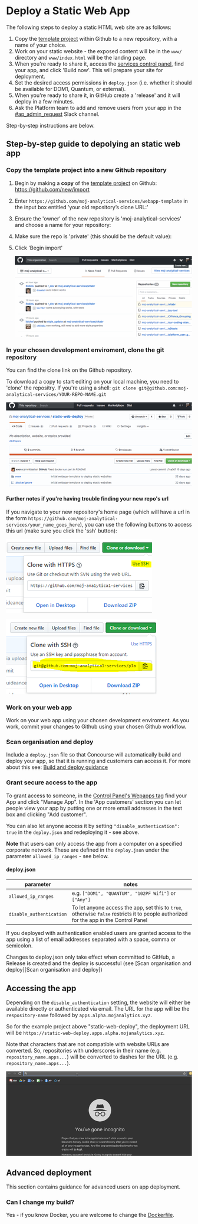 # Deploy a Static Web App

The following steps to deploy a static HTML web site are as follows:

1. Copy the [template project](https://github.com/moj-analytical-services/webapp-template) within Github to a new repository, with a name of your choice.
2. Work on your static website - the exposed content will be in the `www/` directory and `www/index.html` will be the landing page.
3. When you're ready to share it, access the [services control panel](https://jenkins.services.alpha.mojanalytics.xyz/), find your app, and click 'Build now'. This will prepare your site for deployment.
4. Set the desired access permissions in `deploy.json` (i.e. whether it should be available for DOM1, Quantum, or external).
5. When you're ready to share it, in GitHub create a 'release' and it will deploy in a few minutes.
6. Ask the Platform team to add and remove users from your app in the [#ap_admin_request](https://asdslack.slack.com/messages/CBLAGCQG6/) Slack channel.

Step-by-step instructions are below.

## Step-by-step guide to depolying an static web app

### Copy the template project into a new Github repository

1. Begin by making a **copy** of the [template project](https://github.com/moj-analytical-services/webapp-template) on Github: https://github.com/new/import

2. Enter `https://github.com/moj-analytical-services/webapp-template` in the input box entitled 'your old repository’s clone URL:'

3. Ensure the 'owner' of the new repository is 'moj-analytical-services' and choose a name for your repository:

4. Make sure the repo is 'private' (this should be the default value):

5. Click 'Begin import'


   ![](images/static/static_clone.gif)

### In your chosen development enviroment, clone the git repository

You can find the clone link on the Github repository.

To download a copy to start editing on your local machine, you need to 'clone' the repositry. If you're using a shell: `git clone git@github.com:moj-analytical-services/YOUR-REPO-NAME.git`

![](images/static/static_git_clone.gif)

#### Further notes if you're having trouble finding your new repo's url

If you navigate to your new repository's home page (which will have a url in the form `https://github.com/moj-analytical-services/your_name_goes_here`), you can use the following buttons to access this url (make sure you click the 'ssh' button):

![](images/static/use_ssh.PNG)

![](images/static/ssh_url.PNG)


### Work on your web app

Work on your web app using your chosen development enviroment. As you work, commit your changes to Github using your chosen Github workflow.

### Scan organisation and deploy

Include a `deploy.json` file so that Concourse will automatically build and deploy your app, so that it is running and customers can access it. For more about this see: [Build and deploy guidance](https://moj-analytical-services.github.io/platform_user_guidance/build-and-deploy.html)

### Grant secure access to the app

To grant access to someone, in the [Control Panel's Wepapps tag](https://cpanel-master.services.dev.mojanalytics.xyz/#Webapps) find your App and click "Manage App". In the 'App customers' section you can let people view your app by putting one or more email addresses in the text box and clicking "Add customer".

You can also let anyone access it by setting `"disable_authentication": true` in the `deploy.json` and redeploying it - see above.

**Note** that users can only access the app from a computer on a specified corporate network. These are defined in the `deploy.json` under the parameter `allowed_ip_ranges` - see below.

#### deploy.json

| parameter | notes |
| --------- | ------- |
| `allowed_ip_ranges` | e.g. `["DOM1", "QUANTUM", "102PF Wifi"]` or `["Any"]`|
| `disable_authentication` | To let anyone access the app, set this to `true`, otherwise `false` restricts it to people authorized for the app in the Control Panel |

If you deployed with authentication enabled users are granted access to the app using a list of email addresses separated with a space, comma or semicolon.

Changes to deploy.json only take effect when committed to GitHub, a Release is created and the deploy is successful (see [Scan organisation and deploy][Scan organisation and deploy])


## Accessing the app

Depending on the `disable_authentication` setting, the website will either be available directly or authenticated via email. The URL for the app will be the `respository-name` followed by `apps.alpha.mojanalytics.xyz`.

So for the example project above "static-web-deploy", the deployment URL will be `https://static-web-deploy.apps.alpha.mojanalytics.xyz`.

Note that characters that are not compatible with website URLs are converted. So, repositories with underscores in their name (e.g. `repository_name.apps...`) will be converted to dashes for the URL (e.g. `repository_name.apps...`).

![](images/static/static_deployed.gif)


## Advanced deployment

This section contains guidance for advanced users on app deployment.

### Can I change my build?

Yes - if you know Docker, you are welcome to change the
[Dockerfile](https://github.com/moj-analytical-services/webapp-template/blob/master/Dockerfile).
